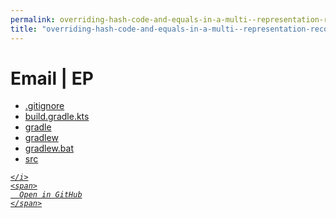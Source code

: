 ```yaml
---
permalink: overriding-hash-code-and-equals-in-a-multi--representation-record/email---ep
title: "overriding-hash-code-and-equals-in-a-multi--representation-record/email---ep"
---
```


# Email | EP
<ul>
  <li>
    <a href="https://github.com/tobiasbriones/blog/tree/main/swe/dev/java/design/overriding-hash-code-and-equals-in-a-multi--representation-record/email---ep/.gitignore" target="_blank">
      .gitignore
    </a>
  </li>
  <li>
    <a href="build.gradle.kts">
      build.gradle.kts
    </a>
  </li>
  <li>
    <a href="gradle">
      gradle
    </a>
  </li>
  <li>
    <a href="gradlew">
      gradlew
    </a>
  </li>
  <li>
    <a href="gradlew.bat">
      gradlew.bat
    </a>
  </li>
  <li>
    <a href="src">
      src
    </a>
  </li>
</ul>
<div class="social open-gh-btn my-4">
  <a class="btn btn-github" href="https://github.com/tobiasbriones/blog/tree/main/swe/dev/java/design/overriding-hash-code-and-equals-in-a-multi--representation-record/email---ep" target="_blank">
    <i class="fab fa-github">
      
    </i>
    <span>
      Open in GitHub
    </span>
  </a>
</div>